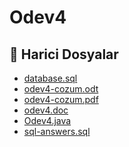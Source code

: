 # Odev4


<!--Index-->

## 🔗 Harici Dosyalar

- [database.sql](./database.sql)
- [odev4-cozum.odt](./odev4-cozum.odt)
- [odev4-cozum.pdf](./odev4-cozum.pdf)
- [odev4.doc](./odev4.doc)
- [Odev4.java](./Odev4.java)
- [sql-answers.sql](./sql-answers.sql)


<!--Index-->

